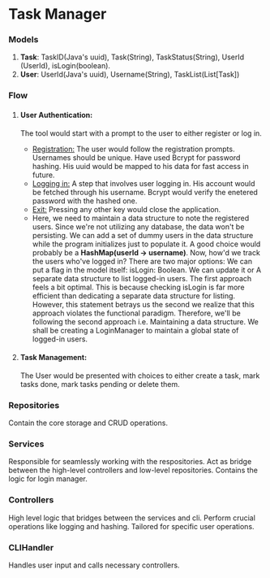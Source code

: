 # Task Manager

### Models
1. **Task**: TaskID(Java's uuid), Task(String), TaskStatus(String), UserId (UserId), isLogin(boolean).
2. **User**: UserId(Java's uuid), Username(String), TaskList(List[Task])

### Flow
1. #### User Authentication:
    The tool would start with a prompt to the user to either register or log in.
    - <u>Registration:</u> The user would follow the registration prompts. Usernames should be unique. Have used Bcrypt for password hashing. His uuid would be mapped to his data for fast access in future.
    - <u>Logging in:</u> A step that involves user logging in. His account would be fetched through his username. Bcrypt would verify the enetered password with the hashed one.
    - <u>Exit:</u> Pressing any other key would close the application. 
    - Here, we need to maintain a data structure to note the registered users. Since we're not utilizing any database, the data won't be persisting. We can add a set of dummy users in the data structure while the program initializes just to populate it. A good choice would probably be a **HashMap(userId -> username)**. Now, how'd we track the users who've logged in? There are two major options: We can put a flag in the model itself: isLogin: Boolean. We can update it or A separate data structure to list logged-in users.  The first approach feels a bit optimal. This is because checking isLogin is far more efficient than dedicating a separate data structure for listing. However, this statement betrays us the second we realize that this approach violates the functional paradigm. Therefore, we'll be following the second approach i.e. Maintaining a data structure. We shall be creating a LoginManager to maintain a global state of logged-in users.

2. #### Task Management:
   The User would be presented with choices to either create a task, mark tasks done, mark tasks pending or delete them.
### Repositories
Contain the core storage and CRUD operations.

### Services
Responsible for seamlessly working with the respositories. Act as bridge between the high-level controllers and low-level repositories. Contains the logic for login manager.

### Controllers
High level logic that bridges between the services and cli. Perform crucial operations like logging and hashing. Tailored for specific user operations.

### CLIHandler
Handles user input and calls necessary controllers.